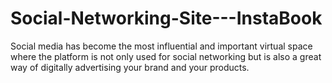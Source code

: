 # Social-Networking-Site---InstaBook
Social media has become the most influential and important virtual space where the platform is  not only used for social networking but is also a great way of digitally advertising your brand and  your products.
